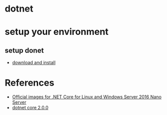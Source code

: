 # dotnet

# setup your environment

## setup donet 
- [download and install](https://github.com/dotnet/core/blob/master/release-notes/download-archives/2.0.0-download.md)

# References
- [Official images for .NET Core for Linux and Windows Server 2016 Nano Server](https://hub.docker.com/r/microsoft/dotnet/)
- [dotnet core 2.0.0](https://github.com/dotnet/core/blob/master/release-notes/download-archives/2.0.0-download.md)

